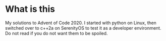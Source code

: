 # What is this

My solutions to Advent of Code 2020. I started with python on Linux, then switched over to c++2a on SerenityOS to test it as a developer environment. Do not read if you do not want them to be spoiled.
